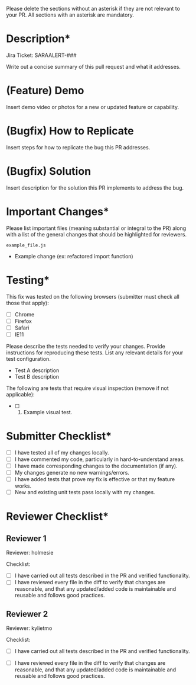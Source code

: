 Please delete the sections without an asterisk if they are not relevant to your PR. All sections with an asterisk are mandatory.

# Description*
Jira Ticket: SARAALERT-###

Write out a concise summary of this pull request and what it addresses.

# (Feature) Demo
Insert demo video or photos for a new or updated feature or capability.

# (Bugfix) How to Replicate
Insert steps for how to replicate the bug this PR addresses.

# (Bugfix) Solution
Insert description for the solution this PR implements to address the bug.

# Important Changes*
Please list important files (meaning substantial or integral to the PR) along with a list of the general changes that should be highlighted for reviewers.

`example_file.js`
- Example change (ex: refactored import function)

# Testing*
This fix was tested on the following browsers (submitter must check all those that apply):
* [ ] Chrome
* [ ] Firefox
* [ ] Safari
* [ ] IE11

Please describe the tests needed to verify your changes. Provide instructions for reproducing these tests. List any relevant details for your test configuration.
- Test A description
- Test B description

The following are tests that require visual inspection (remove if not applicable):
- [ ] 1) Example visual test.

# Submitter Checklist*
- [ ] I have tested all of my changes locally. 
- [ ] I have commented my code, particularly in hard-to-understand areas.
- [ ] I have made corresponding changes to the documentation (if any).
- [ ] My changes generate no new warnings/errors.
- [ ] I have added tests that prove my fix is effective or that my feature works.
- [ ] New and existing unit tests pass locally with my changes.

# Reviewer Checklist*
## Reviewer 1
Reviewer: holmesie

Checklist:
 - [ ] I have carried out all tests described in the PR and verified functionality. 
 - [ ] I have reviewed every file in the diff to verify that changes are reasonable, and that any updated/added code is maintainable and reusable and follows good practices.

## Reviewer 2
Reviewer: kylietmo

Checklist:
 - [ ] I have carried out all tests described in the PR and verified functionality. 
 - [ ] I have reviewed every file in the diff to verify that changes are reasonable, and that any updated/added code is maintainable and reusable and follows good practices.

